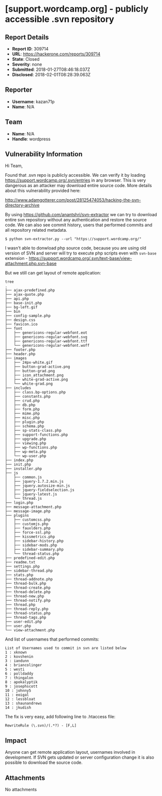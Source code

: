 # [support.wordcamp.org] - publicly accessible .svn repository

## Report Details
- **Report ID**: 309714
- **URL**: https://hackerone.com/reports/309714
- **State**: Closed
- **Severity**: none
- **Submitted**: 2018-01-27T08:46:18.037Z
- **Disclosed**: 2018-02-01T08:28:39.063Z

## Reporter
- **Username**: kazan71p
- **Name**: N/A

## Team
- **Name**: N/A
- **Handle**: wordpress

## Vulnerability Information
Hi Team,

Found that .svn repo is publicly accessible. We can verify it by loading https://support.wordcamp.org/.svn/entries in any browser. This is very dangerous as an attacker may download entire source code. More details about this vulnerability provided here:

http://www.adamgotterer.com/post/28125474053/hacking-the-svn-directory-archive

By using https://github.com/anantshri/svn-extractor we can try to download entire svn repository without any authentication and restore the source code. We can also see commit history, users that performed commits and all repository related metadata.

```
$ python svn-extractor.py --url "https://support.wordcamp.org/"
```
I wasn't able to donwload php source code,  because you are using old version of SVN and server will try to execute php scripts even with `svn-base` extension - https://support.wordcamp.org/.svn/text-base/view-attachment.php.svn-base

But we still can get layout of remote application:
```
tree
.
├── ajax-predefined.php
├── ajax-quote.php
├── api.php
├── base-init.php
├── bg-left.gif
├── bin
├── config-sample.php
├── design.css
├── favicon.ico
├── font
│   ├── genericons-regular-webfont.eot
│   ├── genericons-regular-webfont.svg
│   ├── genericons-regular-webfont.ttf
│   └── genericons-regular-webfont.woff
├── footer.php
├── header.php
├── images
│   ├── 24px-white.gif
│   ├── button-grad-active.png
│   ├── button-grad.png
│   ├── icon_attachment.png
│   ├── white-grad-active.png
│   └── white-grad.png
├── includes
│   ├── class.bp-options.php
│   ├── constants.php
│   ├── crud.php
│   ├── db.php
│   ├── form.php
│   ├── mime.php
│   ├── misc.php
│   ├── plugin.php
│   ├── schema.php
│   ├── sp-stats-class.php
│   ├── support-functions.php
│   ├── upgrade.php
│   ├── viewing.php
│   ├── wp-functions.php
│   ├── wp-meta.php
│   └── wp-user.php
├── index.php
├── init.php
├── installer.php
├── js
│   ├── common.js
│   ├── jquery-1.7.2.min.js
│   ├── jquery.autosize-min.js
│   ├── jquery-fieldselection.js
│   ├── jquery-latest.js
│   └── thread.js
├── login.php
├── message-attachment.php
├── message-image.php
├── plugins
│   ├── customcss.php
│   ├── customjs.php
│   ├── fauxlders.php
│   ├── force-ssl.php
│   ├── kissmetrics.php
│   ├── sidebar-history.php
│   ├── sidebar-mods.php
│   ├── sidebar-summary.php
│   └── thread-status.php
├── predefined-edit.php
├── readme.txt
├── settings.php
├── sidebar-thread.php
├── stats.php
├── thread-addnote.php
├── thread-bulk.php
├── thread-create.php
├── thread-delete.php
├── thread-new.php
├── thread-notify.php
├── thread.php
├── thread-reply.php
├── thread-status.php
├── thread-tags.php
├── user-edit.php
├── user.php
└── view-attachment.php
```
And list of usernames that performed commits:
```
List of Usernames used to commit in svn are listed below
1 : xknown
2 : kovshenin
3 : iandunn
4 : briancolinger
5 : westi
6 : polldaddy
7 : thingalon
8 : apokalyptik
9 : josephscott
10 : johnny5
11 : eoigal
12 : lessbloat
13 : shaunandrews
14 : jkudish
```

The fix is very easy, add following line to .htaccess file:
```
RewriteRule (\.svn)/(.*?) - [F,L]
```

## Impact

Anyone can get remote application layout, usernames involved in development. If SVN gets updated or server configuration change it is also possible to download the source code.

## Attachments
No attachments
